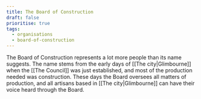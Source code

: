 ```yaml
---
title: The Board of Construction
draft: false
prioritise: true
tags:
  - organisations
  - board-of-construction
---
```


The Board of Construction represents a lot more people than its name suggests. The name stems from the early days of [[The city|Glimbourne]] when the [[The Council]] was just established, and most of the production needed was construction. These days the Board oversees all matters of production, and all artisans based in [[The city|Glimbourne]] can have their voice heard through the Board.
